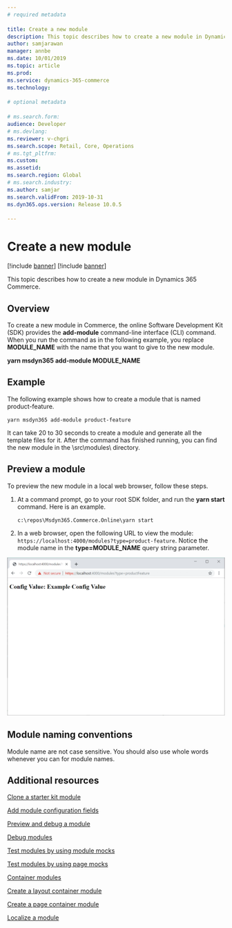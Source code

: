 ```yaml
---
# required metadata

title: Create a new module
description: This topic describes how to create a new module in Dynamics 365 Commerce.
author: samjarawan
manager: annbe
ms.date: 10/01/2019
ms.topic: article
ms.prod: 
ms.service: dynamics-365-commerce
ms.technology: 

# optional metadata

# ms.search.form: 
audience: Developer
# ms.devlang: 
ms.reviewer: v-chgri
ms.search.scope: Retail, Core, Operations
# ms.tgt_pltfrm: 
ms.custom: 
ms.assetid: 
ms.search.region: Global
# ms.search.industry: 
ms.author: samjar
ms.search.validFrom: 2019-10-31
ms.dyn365.ops.version: Release 10.0.5

---
```

# Create a new module

[!include [banner](../includes/preview-banner.md)]
[!include [banner](../includes/banner.md)]

This topic describes how to create a new module in Dynamics 365 Commerce.

## Overview

To create a new module in Commerce, the online Software Development Kit (SDK) provides the **add-module** command-line interface (CLI) command. When you run the command as in the following example, you replace **MODULE\_NAME** with the name that you want to give to the new module. 

**yarn msdyn365 add-module MODULE\_NAME**

## Example

The following example shows how to create a module that is named product-feature.

```
yarn msdyn365 add-module product-feature
```

It can take 20 to 30 seconds to create a module and generate all the template files for it. After the command has finished running, you can find the new module in the \\src\\modules\\ directory.

## Preview a module

To preview the new module in a local web browser, follow these steps.

1. At a command prompt, go to your root SDK folder, and run the **yarn start** command. Here is an example.

    ```
    c:\repos\Msdyn365.Commerce.Online\yarn start
    ```

2. In a web browser, open the following URL to view the module: `https://localhost:4000/modules?type=product-feature`. Notice the module name in the **type=MODULE\_NAME** query string parameter.

![Module preview](media/create-new-module.png)

## Module naming conventions

Module name are not case sensitive. You should also use whole words whenever you can for module names.

## Additional resources

[Clone a starter kit module](clone-starter-module.md)

[Add module configuration fields](add-module-config-fields.md)

[Preview and debug a module](test-module.md)

[Debug modules](debug-modules.md)

[Test modules by using module mocks](test-module-mock.md)

[Test modules by using page mocks](test-page-mock.md)

[Container modules](container-modules.md)

[Create a layout container module](create-layout-container.md)

[Create a page container module](create-page-containers.md)

[Localize a module](localize-module.md)
